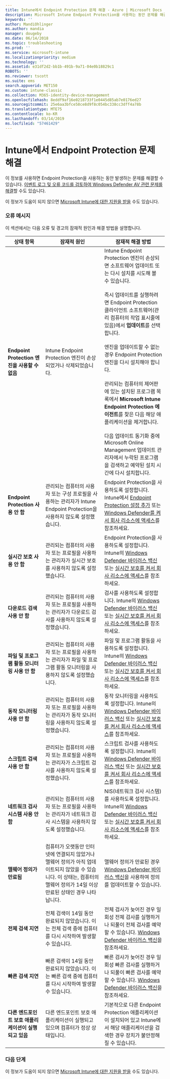 ```yaml
---
title: Intune에서 Endpoint Protection 문제 해결 - Azure | Microsoft Docs
description: Microsoft Intune Endpoint Protection을 사용하는 동안 문제를 해결합니다.
keywords: ''
author: MandiOhlinger
ms.author: mandia
manager: dougeby
ms.date: 06/14/2018
ms.topic: troubleshooting
ms.prod: ''
ms.service: microsoft-intune
ms.localizationpriority: medium
ms.technology: ''
ms.assetid: e31df2d2-bb1b-491b-9a71-04e0b18829c1
ROBOTS: ''
ms.reviewer: tscott
ms.suite: ems
search.appverid: MET150
ms.custom: intune-classic
ms.collection: M365-identity-device-management
ms.openlocfilehash: 8eddf9af16e0218733f1e0445d85ab7e0176ed27
ms.sourcegitcommit: 25e6aa3bfce58ce8d9f8c054bc338cc3dff4a78b
ms.translationtype: MTE75
ms.contentlocale: ko-KR
ms.lasthandoff: 03/14/2019
ms.locfileid: "57461429"
---
```

# <a name="troubleshoot-endpoint-protection-in-intune"></a>Intune에서 Endpoint Protection 문제 해결

이 정보를 사용하면 Endpoint Protection을 사용하는 동안 발생하는 문제를 해결할 수 있습니다. [이벤트 로그 및 오류 코드를 검토하여 Windows Defender AV 관련 문제를 해결](https://docs.microsoft.com/windows/security/threat-protection/windows-defender-antivirus/troubleshoot-windows-defender-antivirus)할 수도 있습니다.

이 정보가 도움이 되지 않으면 [Microsoft Intune에 대한 지원을 받을](get-support.md) 수도 있습니다.

### <a name="error-messages"></a>오류 메시지
이 섹션에서는 다음 오류 및 경고의 잠재적 원인과 해결 방법을 설명합니다.

|상태 항목|잠재적 원인|잠재적 해결 방법|
|---------------|--------------------|-----------------------|
|**Endpoint Protection 엔진을 사용할 수 없음**|Intune Endpoint Protection 엔진이 손상되었거나 삭제되었습니다.|Intune Endpoint Protection 엔진이 손상되면 소프트웨어 업데이트 또는 다시 설치를 시도해 볼 수 있습니다.<br /><br />즉시 업데이트를 실행하려면 Endpoint Protection 클라이언트 소프트웨어(관리 컴퓨터의 작업 표시줄에 있음)에서 **업데이트**를 선택합니다.<br /><br />엔진을 업데이트할 수 없는 경우 Endpoint Protection 엔진을 다시 설치해야 합니다.<br /><br />관리되는 컴퓨터의 제어판에 있는 설치된 프로그램 목록에서 **Microsoft Intune Endpoint Protection 에이전트**를 찾은 다음 해당 애플리케이션을 제거합니다.<br /><br />다음 업데이트 동기화 중에 Microsoft Online Management 업데이트 관리자에서 누락된 프로그램을 검색하고 예약된 설치 시간에 다시 설치합니다.|
|**Endpoint Protection 사용 안 함**|관리되는 컴퓨터의 사용자 또는 구성 프로필을 사용하는 관리자가 Intune Endpoint Protection을 사용하지 않도록 설정했습니다.|Endpoint Protection을 사용하도록 설정합니다. Intune에서 [Endpoint Protection 설정 추가](endpoint-protection-configure.md) 또는 [Windows Defender를 켜서 회사 리소스에 액세스](/intune-user-help/turn-on-defender-windows)를 참조하세요.|
|**실시간 보호 사용 안 함**|관리되는 컴퓨터의 사용자 또는 프로필을 사용하는 관리자가 실시간 보호를 사용하지 않도록 설정했습니다.|Endpoint Protection을 사용하도록 설정합니다. Intune의 [Windows Defender 바이러스 백신](device-restrictions-windows-10.md#windows-defender-antivirus) 또는 [실시간 보호를 켜서 회사 리소스에 액세스](/intune-user-help/turn-on-defender-windows)를 참조하세요. |
|**다운로드 검색 사용 안 함**|관리되는 컴퓨터의 사용자 또는 프로필을 사용하는 관리자가 다운로드 검사를 사용하지 않도록 설정했습니다.|검사를 사용하도록 설정합니다. Intune의 [Windows Defender 바이러스 백신](device-restrictions-windows-10.md#windows-defender-antivirus) 또는 [실시간 보호를 켜서 회사 리소스에 액세스](/intune-user-help/turn-on-defender-windows)를 참조하세요. |
|**파일 및 프로그램 활동 모니터링 사용 안 함**|관리되는 컴퓨터의 사용자 또는 프로필을 사용하는 관리자가 파일 및 프로그램 활동 모니터링을 사용하지 않도록 설정했습니다.|파일 및 프로그램 활동을 사용하도록 설정합니다. Intune의 [Windows Defender 바이러스 백신](device-restrictions-windows-10.md#windows-defender-antivirus) 또는 [실시간 보호를 켜서 회사 리소스에 액세스](/intune-user-help/turn-on-defender-windows)를 참조하세요. |
|**동작 모니터링 사용 안 함**|관리되는 컴퓨터의 사용자 또는 프로필을 사용하는 관리자가 동작 모니터링을 사용하지 않도록 설정했습니다.|동작 모니터링을 사용하도록 설정합니다. Intune의 [Windows Defender 바이러스 백신](device-restrictions-windows-10.md#windows-defender-antivirus) 또는 [실시간 보호를 켜서 회사 리소스에 액세스](/intune-user-help/turn-on-defender-windows)를 참조하세요. |
|**스크립트 검색 사용 안 함**|관리되는 컴퓨터의 사용자 또는 프로필을 사용하는 관리자가 스크립트 검사를 사용하지 않도록 설정했습니다.|스크립트 검사를 사용하도록 설정합니다. Intune의 [Windows Defender 바이러스 백신](device-restrictions-windows-10.md#windows-defender-antivirus) 또는 [실시간 보호를 켜서 회사 리소스에 액세스](/intune-user-help/turn-on-defender-windows)를 참조하세요. |
|**네트워크 검사 시스템 사용 안 함**|관리되는 컴퓨터의 사용자 또는 프로필을 사용하는 관리자가 네트워크 검사 시스템을 사용하지 않도록 설정했습니다.|NIS(네트워크 검사 시스템)를 사용하도록 설정합니다. Intune의 [Windows Defender 바이러스 백신](device-restrictions-windows-10.md#windows-defender-antivirus) 또는 [실시간 보호를 켜서 회사 리소스에 액세스](/intune-user-help/turn-on-defender-windows)를 참조하세요. |
|**맬웨어 정의가 만료됨**|컴퓨터가 오랫동안 인터넷에 연결되지 않았거나 맬웨어 정의가 아직 업데이트되지 않았을 수 있습니다. 이 상태는, 컴퓨터의 맬웨어 정의가 14일 이상 만료된 상태인 경우 나타납니다.|맬웨어 정의가 만료된 경우 [Windows Defender 바이러스 백신](device-restrictions-windows-10.md#windows-defender-antivirus)을 사용하여 정의를 업데이트할 수 있습니다.|
|**전체 검색 지연**|전체 검색이 14일 동안 완료되지 않았습니다. 이는 전체 검색 중에 컴퓨터를 다시 시작하여 발생할 수 있습니다.|전체 검사가 늦어진 경우 일회성 전체 검사를 실행하거나 되풀이 전체 검사를 예약할 수 있습니다. [Windows Defender 바이러스 백신](device-restrictions-windows-10.md#windows-defender-antivirus)을 참조하세요. |
|**빠른 검색 지연**|빠른 검색이 14일 동안 완료되지 않았습니다. 이는 빠른 검색 중에 컴퓨터를 다시 시작하여 발생할 수 있습니다.|빠른 검사가 늦어진 경우 일회성 빠른 검사를 실행하거나 되풀이 빠른 검사를 예약할 수 있습니다. [Windows Defender 바이러스 백신](device-restrictions-windows-10.md#windows-defender-antivirus)을 참조하세요.|
|**다른 엔드포인트 보호 애플리케이션이 실행되고 있음**|다른 엔드포인트 보호 애플리케이션이 실행되고 있으며 컴퓨터가 정상 상태입니다.|기본적으로 다른 Endpoint Protection 애플리케이션이 설치되어 있고 Intune에서 해당 애플리케이션을 검색한 경우 장치가 불안정해질 수 있습니다.|

### <a name="next-steps"></a>다음 단계
이 정보가 도움이 되지 않으면 [Microsoft Intune에 대한 지원을 받을](get-support.md) 수도 있습니다.
